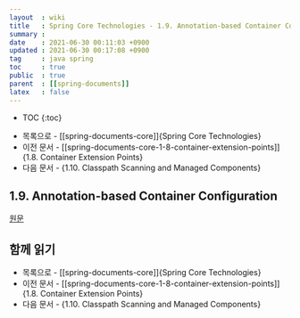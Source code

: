 ```yaml
---
layout  : wiki
title   : Spring Core Technologies - 1.9. Annotation-based Container Configuration
summary : 
date    : 2021-06-30 00:11:03 +0900
updated : 2021-06-30 00:17:08 +0900
tag     : java spring
toc     : true
public  : true
parent  : [[spring-documents]]
latex   : false
---
```

* TOC
{:toc}

- 목록으로 - [[spring-documents-core]]{Spring Core Technologies}
- 이전 문서 - [[spring-documents-core-1-8-container-extension-points]]{1.8. Container Extension Points}
- 다음 문서 - {1.10. Classpath Scanning and Managed Components}

## 1.9. Annotation-based Container Configuration

[원문]( https://docs.spring.io/spring-framework/docs/5.3.7/reference/html/core.html#beans-annotation-config )

## 함께 읽기

- 목록으로 - [[spring-documents-core]]{Spring Core Technologies}
- 이전 문서 - [[spring-documents-core-1-8-container-extension-points]]{1.8. Container Extension Points}
- 다음 문서 - {1.10. Classpath Scanning and Managed Components}

